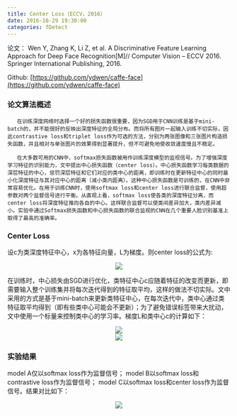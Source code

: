 ```yaml
---
title: Center Loss（ECCV，2016）
date: 2016-10-29 19:30:00
categories: fDetect
---
```


<script type="text/javascript" src="http://cdn.mathjax.org/mathjax/latest/MathJax.js?config=default"></script>

论文： Wen Y, Zhang K, Li Z, et al. A Discriminative Feature Learning Approach for Deep Face Recognition[M]// Computer Vision – ECCV 2016. Springer International Publishing, 2016.

Github: [https://github.com/ydwen/caffe-face](https://github.com/ydwen/caffe-face)

### 论文算法概述

       在训练深度网络时选择一个好的损失函数很重要，因为SGD用于CNN训练是基于mini-batch的，并不能很好的反映出深度特征的全局分布。而将所有图片一起输入训练不切实际，因此contrastive loss和triplet loss作为可选的方法，分别为两张图像和三张图片构造损失函数，并且相对与单张图片的效果得到显著提升，但不可避免地使收敛速度慢且不稳定。

       在大多数可用的CNN中，softmax损失函数被用作训练深度模型的监视信号。为了增强深度学习特征的识别能力，文中提出中心损失函数（center loss）。中心损失函数学习每类数据的深层特征的中心，惩罚深层特征和它们对应的类中心的距离，即训练时在更新特征中心的同时最小化深度特征与其对应中心的距离（减小类内距离）。这种中心损失函数是可训练的，在CNN中非常容易优化。在用于训练CNN时，使用softmax loss和center loss进行联合监督，使用超参数对两个监督信号进行平衡。从直观上看，softmax loss使各类的深度特征分离，而center loss将深度特征推向各自的中心。这样联合监督可以使类间差异加大，类内差异减小。实验中通过Softmax损失函数和中心损失函数的联合监视的CNN在几个重要人脸识别基准上取得了最高的准确率。

### Center Loss

  设c为类深度特征中心，x为各特征向量，L为梯度。则center loss的公式为:

<center><img src="{{ site.baseurl }}/images/pdDetect/centerloss1.png"></center>

  在训练时，中心损失由SGD进行优化，类特征中心c应随着特征的改变而更新，即需要输入整个训练集并将每次迭代得到的特征取平均，这样的做法不切实际。文中采用的方式是基于mini-batch来更新类特征中心，在每次迭代中，类中心通过类特征取平均得到（即有些类中心可能会不更新）；为了避免错误标签带来大扰动，文中使用一个标量来控制类中心的学习率。梯度L和类中心c的计算如下：

<center><img src="{{ site.baseurl }}/images/pdDetect/centerloss2.png"></center>

<center><img src="{{ site.baseurl }}/images/pdDetect/centerloss3.png"></center>

### 实验结果

  model A仅以softmax loss作为监督信号； model B以softmax loss和contrastive loss作为监督信号； model C以softmax loss和center loss作为监督信号。结果对比如下：

<center><img src="{{ site.baseurl }}/images/pdDetect/centerloss4.png"></center>


